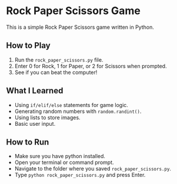 # Rock Paper Scissors Game

This is a simple Rock Paper Scissors game written in Python.

## How to Play

1.  Run the `rock_paper_scissors.py` file.
2.  Enter 0 for Rock, 1 for Paper, or 2 for Scissors when prompted.
3.  See if you can beat the computer!

## What I Learned

* Using `if/elif/else` statements for game logic.
* Generating random numbers with `random.randint()`.
* Using lists to store images.
* Basic user input.

## How to Run

* Make sure you have python installed.
* Open your terminal or command prompt.
* Navigate to the folder where you saved `rock_paper_scissors.py`.
* Type `python rock_paper_scissors.py` and press Enter.

